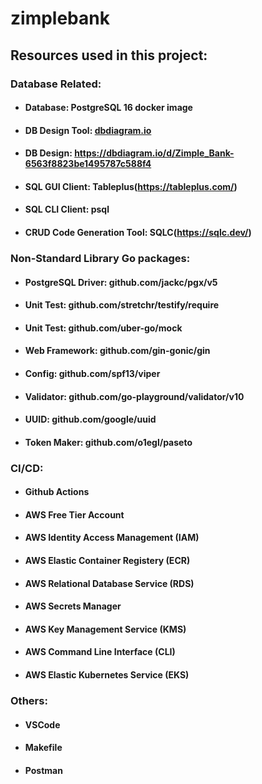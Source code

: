 # zimplebank


## Resources used in this project:

### Database Related:
* #### Database: PostgreSQL 16 docker image
* #### DB Design Tool: [dbdiagram.io](https://dbdiagram.io/)
* #### DB Design: https://dbdiagram.io/d/Zimple_Bank-6563f8823be1495787c588f4
* #### SQL GUI Client: Tableplus(https://tableplus.com/)
* #### SQL CLI Client: psql
* #### CRUD Code Generation Tool: SQLC(https://sqlc.dev/)

### Non-Standard Library Go packages:
* #### PostgreSQL Driver: github.com/jackc/pgx/v5
* #### Unit Test: github.com/stretchr/testify/require
* #### Unit Test: github.com/uber-go/mock
* #### Web Framework: github.com/gin-gonic/gin
* #### Config: github.com/spf13/viper
* #### Validator: github.com/go-playground/validator/v10
* #### UUID: github.com/google/uuid
* #### Token Maker: github.com/o1egl/paseto

### CI/CD:
* #### Github Actions
* #### AWS Free Tier Account
* #### AWS Identity Access Management (IAM)
* #### AWS Elastic Container Registery (ECR)
* #### AWS Relational Database Service (RDS)
* #### AWS Secrets Manager
* #### AWS Key Management Service (KMS)
* #### AWS Command Line Interface (CLI)
* #### AWS Elastic Kubernetes Service (EKS)

### Others:
* #### VSCode
* #### Makefile
* #### Postman